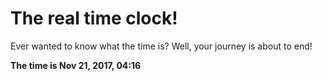 # The real time clock!

Ever wanted to know what the time is? Well, your journey is about to end!

**The time is Nov 21, 2017, 04:16**